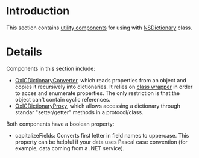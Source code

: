 # Introduction #

This section contains [utility components](http://code.google.com/p/oxeniphonecommons/source/browse/trunk/main/Classes/Dictionary) for using with [NSDictionary](http://developer.apple.com/library/mac/#documentation/cocoa/reference/foundation/classes/nsdictionary_class/Reference/Reference.html) class.


# Details #

Components in this section include:
  * [OxICDictionaryConverter](http://code.google.com/p/oxeniphonecommons/source/browse/trunk/main/Classes/Dictionary/OxICDictionaryConverter.m), which reads properties from an object and copies it recursively into dictionaries. It relies on [class wrapper](http://code.google.com/p/oxeniphonecommons/source/browse/#svn%2Ftrunk%2Fmain%2FClasses%2FWrapper) in order to acces and enumerate properties. The only restriction is that the object can't contain cyclic references.
  * [OxICDictionaryProxy](http://code.google.com/p/oxeniphonecommons/source/browse/trunk/main/Classes/Dictionary/OxICDictionaryProxy.m), which allows accessing a dictionary through standar "setter/getter" methods in a protocol/class.

Both components have a boolean property:
  * capitalizeFields: Converts first letter in field names to uppercase. This property can be helpful if your data uses Pascal case convention (for example, data coming from a .NET service).